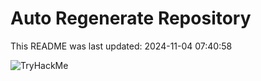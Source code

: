 # Auto Regenerate Repository

This README was last updated: 2024-11-04 07:40:58

 ![TryHackMe](https://tryhackme.com/badge/533634)